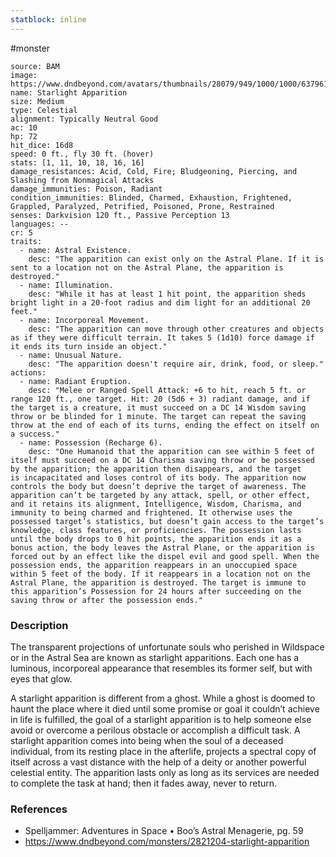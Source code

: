 ```yaml
---
statblock: inline
---
```

 #monster 

```statblock
source: BAM
image: https://www.dndbeyond.com/avatars/thumbnails/28079/949/1000/1000/637961800985477888.jpeg
name: Starlight Apparition
size: Medium
type: Celestial
alignment: Typically Neutral Good
ac: 10
hp: 72
hit_dice: 16d8
speed: 0 ft., fly 30 ft. (hover)
stats: [1, 11, 10, 18, 16, 16]
damage_resistances: Acid, Cold, Fire; Bludgeoning, Piercing, and Slashing from Nonmagical Attacks
damage_immunities: Poison, Radiant
condition_immunities: Blinded, Charmed, Exhaustion, Frightened, Grappled, Paralyzed, Petrified, Poisoned, Prone, Restrained
senses: Darkvision 120 ft., Passive Perception 13
languages: --
cr: 5
traits:
  - name: Astral Existence.
    desc: "The apparition can exist only on the Astral Plane. If it is sent to a location not on the Astral Plane, the apparition is destroyed."
  - name: Illumination.
    desc: "While it has at least 1 hit point, the apparition sheds bright light in a 20-foot radius and dim light for an additional 20 feet."
  - name: Incorporeal Movement.
    desc: "The apparition can move through other creatures and objects as if they were difficult terrain. It takes 5 (1d10) force damage if it ends its turn inside an object."
  - name: Unusual Nature.
    desc: "The apparition doesn't require air, drink, food, or sleep."
actions:
  - name: Radiant Eruption.
    desc: "Melee or Ranged Spell Attack: +6 to hit, reach 5 ft. or range 120 ft., one target. Hit: 20 (5d6 + 3) radiant damage, and if the target is a creature, it must succeed on a DC 14 Wisdom saving throw or be blinded for 1 minute. The target can repeat the saving throw at the end of each of its turns, ending the effect on itself on a success."
  - name: Possession (Recharge 6).
    desc: "One Humanoid that the apparition can see within 5 feet of itself must succeed on a DC 14 Charisma saving throw or be possessed by the apparition; the apparition then disappears, and the target is incapacitated and loses control of its body. The apparition now controls the body but doesn’t deprive the target of awareness. The apparition can’t be targeted by any attack, spell, or other effect, and it retains its alignment, Intelligence, Wisdom, Charisma, and immunity to being charmed and frightened. It otherwise uses the possessed target’s statistics, but doesn’t gain access to the target’s knowledge, class features, or proficiencies. The possession lasts until the body drops to 0 hit points, the apparition ends it as a bonus action, the body leaves the Astral Plane, or the apparition is forced out by an effect like the dispel evil and good spell. When the possession ends, the apparition reappears in an unoccupied space within 5 feet of the body. If it reappears in a location not on the Astral Plane, the apparition is destroyed. The target is immune to this apparition’s Possession for 24 hours after succeeding on the saving throw or after the possession ends."
```

### Description

The transparent projections of unfortunate souls who perished in Wildspace or in the Astral Sea are known as starlight apparitions. Each one has a luminous, incorporeal appearance that resembles its former self, but with eyes that glow.

A starlight apparition is different from a ghost. While a ghost is doomed to haunt the place where it died until some promise or goal it couldn’t achieve in life is fulfilled, the goal of a starlight apparition is to help someone else avoid or overcome a perilous obstacle or accomplish a difficult task. A starlight apparition comes into being when the soul of a deceased individual, from its resting place in the afterlife, projects a spectral copy of itself across a vast distance with the help of a deity or another powerful celestial entity. The apparition lasts only as long as its services are needed to complete the task at hand; then it fades away, never to return.

### References

* Spelljammer: Adventures in Space • Boo’s Astral Menagerie, pg. 59
* https://www.dndbeyond.com/monsters/2821204-starlight-apparition
